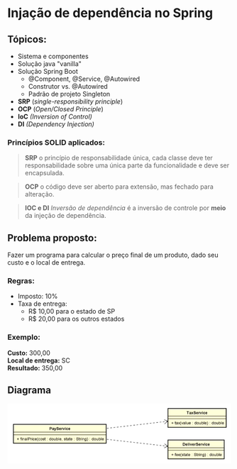 # Injação de dependência no Spring

## Tópicos:

- Sistema e componentes
- Solução java "vanilla"
- Solução Spring Boot
  - @Component, @Service, @Autowired
  - Construtor vs. @Autowired
  - Padrão de projeto Singleton
- **SRP** (_single-responsibility principle_)
- **OCP** (_Open/Closed Principle_)
- **IoC** _(Inversion of Control)_
- **DI** _(Dependency Injection)_

### Princípios SOLID aplicados:

> **SRP** o princípio de responsabilidade única, cada classe deve ter responsabilidade sobre uma única parte da funcionalidade e deve ser encapsulada.

> **OCP** o código deve ser aberto para extensão, mas fechado para alteração.

> **IOC e DI** _Inversão de dependência_ é a inversão de controle por **meio** da injeção de dependência.

## Problema proposto:

Fazer um programa para calcular o preço final de um produto, dado seu custo e o local de entrega.

### Regras:

- Imposto: 10%
- Taxa de entrega:
  - R$ 10,00 para o estado de SP
  - R$ 20,00 para os outros estados

### Exemplo:

**Custo:** 300,00 \
**Local de entrega:** SC \
**Resultado:** 350,00

## Diagrama

![Diagram](diagram.png)
